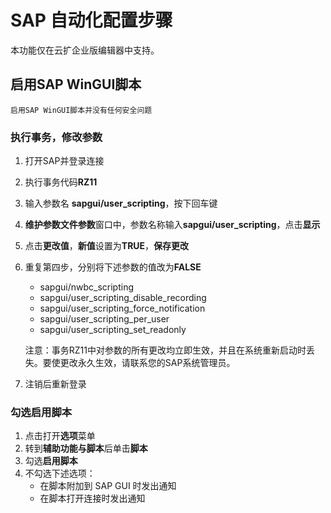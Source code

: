 # SAP 自动化配置步骤

本功能仅在云扩企业版编辑器中支持。

## 启用SAP WinGUI脚本 
`启用SAP WinGUI脚本并没有任何安全问题`
### 执行事务，修改参数
1. 打开SAP并登录连接
2. 执行事务代码**RZ11**
3. 输入参数名 **sapgui/user_scripting**，按下回车键
4. **维护参数文件参数**窗口中，参数名称输入**sapgui/user_scripting**，点击**显示**
5. 点击**更改值**，**新值**设置为**TRUE**，**保存更改**
5. 重复第四步，分别将下述参数的值改为**FALSE**
    - sapgui/nwbc_scripting
    - sapgui/user_scripting_disable_recording
    - sapgui/user_scripting_force_notification
    - sapgui/user_scripting_per_user
    - sapgui/user_scripting_set_readonly

    注意：事务RZ11中对参数的所有更改均立即生效，并且在系统重新启动时丢失。要使更改永久生效，请联系您的SAP系统管理员。

6. 注销后重新登录 

### 勾选启用脚本 
1. 点击打开**选项**菜单
2. 转到**辅助功能与脚本**后单击**脚本**
3. 勾选**启用脚本**
4. 不勾选下述选项：
    - 在脚本附加到 SAP GUI 时发出通知
    - 在脚本打开连接时发出通知





